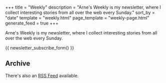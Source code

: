 +++
title = "Weekly"
description = "Arne's Weekly is my newsletter, where I collect interesting stories from all over the web every Sunday."
sort_by = "date"
template = "weekly.html"
page_template = "weekly-page.html"
generate_feed = true
+++

Arne's Weekly is my newsletter, where I collect interesting stories from all
over the web every Sunday.

{{ newsletter_subscribe_form() }}

## Archive

There's also an [RSS Feed](/weekly/atom.xml) available.